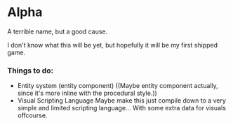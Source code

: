 # Alpha
A terrible name, but a good cause.

I don't know what this will be yet, but 
hopefully it will be my first shipped game.

### Things to do:
- Entity system (entity component) 
((Maybe entity component actually, since it's more inline with the procedural style.))
- Visual Scripting Language
Maybe make this just compile down to a very simple and limited scripting language...
With some extra data for visuals offcourse.
